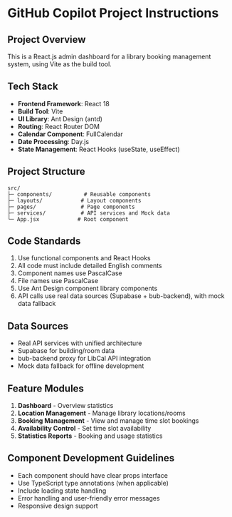 # GitHub Copilot Project Instructions

<!-- Use this file to provide workspace-specific custom instructions to Copilot. For more details, visit https://code.visualstudio.com/docs/copilot/copilot-customization#_use-a-githubcopilotinstructionsmd-file -->

## Project Overview
This is a React.js admin dashboard for a library booking management system, using Vite as the build tool.

## Tech Stack
- **Frontend Framework**: React 18
- **Build Tool**: Vite
- **UI Library**: Ant Design (antd)
- **Routing**: React Router DOM
- **Calendar Component**: FullCalendar
- **Date Processing**: Day.js
- **State Management**: React Hooks (useState, useEffect)

## Project Structure
```
src/
├─ components/          # Reusable components
├─ layouts/            # Layout components
├─ pages/              # Page components
├─ services/           # API services and Mock data
└─ App.jsx            # Root component
```

## Code Standards
1. Use functional components and React Hooks
2. All code must include detailed English comments
3. Component names use PascalCase
4. File names use PascalCase
5. Use Ant Design component library components
6. API calls use real data sources (Supabase + bub-backend), with mock data fallback

## Data Sources
- Real API services with unified architecture
- Supabase for building/room data
- bub-backend proxy for LibCal API integration
- Mock data fallback for offline development

## Feature Modules
1. **Dashboard** - Overview statistics
2. **Location Management** - Manage library locations/rooms
3. **Booking Management** - View and manage time slot bookings
4. **Availability Control** - Set time slot availability
5. **Statistics Reports** - Booking and usage statistics

## Component Development Guidelines
- Each component should have clear props interface
- Use TypeScript type annotations (when applicable)
- Include loading state handling
- Error handling and user-friendly error messages
- Responsive design support
